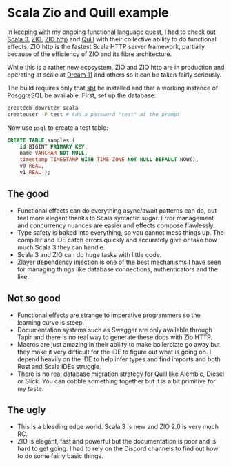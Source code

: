 # Scala Zio and Quill example

In keeping with my ongoing functional language quest, I had to check out 
[Scala 3](https://www.scala-lang.org/download/scala3.html), [ZIO](https://zio.dev/), 
[ZIO http](https://github.com/dream11/zio-http) and [Quill](https://github.com/zio/zio-protoquill) 
with their collective ability to do functional effects. ZIO http is the fastest Scala 
HTTP server framework, partially because of the efficiency of ZIO and its fibre architecture.

While this is a rather new ecosystem, ZIO and ZIO http are in production and operating at 
scale at [Dream 11](https://www.dream11.com/) and others so it can be taken fairly 
seriously.

The build requires only that [sbt](https://www.scala-sbt.org/) be installed and that a working
instance of PosggreSQL be available. First, set up the database:

```sh
createdb dbwriter_scala
createuser -P test # Add a password "test" at the prompt 
```
Now use `psql` to create a test table:
```sql
CREATE TABLE samples (
    id BIGINT PRIMARY KEY,
    name VARCHAR NOT NULL, 
    timestamp TIMESTAMP WITH TIME ZONE NOT NULL DEFAULT NOW(),
    v0 REAL, 
    v1 REAL );
```

## The good
- Functional effects can do everything async/await patterns can do, but feel more 
  elegant thanks to Scala syntactic sugar. Error management and concurrency nuances 
  are easier and effects compose flawlessly.
- Type safety is baked into everything, so you cannot mess things up. The compiler and 
  IDE catch errors quickly and accurately give or take how much Scala 3 they can handle.
- Scala 3 and ZIO can do huge tasks with little code.
- Zlayer dependency injection is one of the best mechanisms I have seen for managing
  things like database connections, authenticators and the like.

## Not so good
- Functional effects are strange to imperative programmers so the learning curve is steep.
- Documentation systems such as Swagger are only available through Tapir and there
  is no real way to generate these docs with Zio HTTP.
- Macros are just amazing in their ability to make boilerplate go away but they make
  it very difficult for the IDE to figure out what is going on. I depend heavily on
  the IDE to help infer types and find imports and both Rust and Scala IDEs struggle.
- There is no real database migration strategy for Quill like Alembic, Diesel or Slick. 
  You can cobble something together but it is a bit primitive for my taste. 

## The ugly
- This is a bleeding edge world. Scala 3 is new and ZIO 2.0 is very much RC.
- ZIO is elegant, fast and powerful but the documentation is poor and is hard to get 
  going. I had to rely on the Discord channels to find out how to do some fairly
  basic things.




